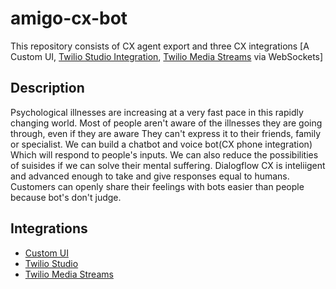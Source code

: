 # amigo-cx-bot
This repository consists of CX agent export and three CX integrations [A Custom UI, [Twilio Studio Integration](https://www.twilio.com/studio), [Twilio Media Streams](https://www.twilio.com/docs/voice/tutorials/consume-real-time-media-stream-using-websockets-python-and-flask) via WebSockets]

## Description

Psychological illnesses are increasing at a very fast pace in this rapidly  changing world. Most of people aren't aware of the illnesses they are going through, even if they are aware They can't express it to their friends, family or specialist. We can build a chatbot and voice bot(CX phone integration) Which will respond to people's inputs. We can also reduce the possibilities of suisides if we can solve their mental suffering. Dialogflow CX is inteliigent and advanced enough to take and give responses equal to humans. Customers can openly share their feelings with bots easier than people because bot's don't judge.

## Integrations

* [Custom UI](integrations/custom-ui/README.md)
* [Twilio Studio](integrations/twilio/studio-flow-SMS/README.md)
* [Twilio Media Streams](integrations/twilio/twilio-media-streams/README.md)



